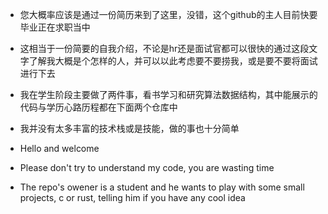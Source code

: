 - 您大概率应该是通过一份简历来到了这里，没错，这个github的主人目前快要毕业正在求职当中
- 这相当于一份简要的自我介绍，不论是hr还是面试官都可以很快的通过这段文字了解我大概是个怎样的人，并可以以此考虑要不要捞我，或是要不要将面试进行下去
- 我在学生阶段主要做了两件事，看书学习和研究算法数据结构，其中能展示的代码与学历心路历程都在下面两个仓库中
- 我并没有太多丰富的技术栈或是技能，做的事也十分简单

- Hello and welcome
- Please don't try to understand my code, you are wasting time
- The repo's owener is a student and he wants to play with some small projects, c or rust, telling him if you have any cool idea
